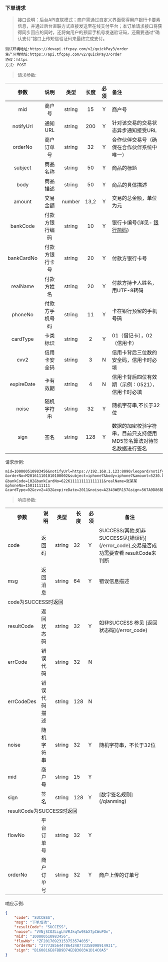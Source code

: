 
### 下单请求
> 接口说明：后台API直联模式；商户需通过自定义界面获得用户银行卡要素信息，并通过后台直联方式直接发送至在线支付平台；本订单请求接口将获得同步回应的同时，还将向用户的预留手机号发送验证码，还需要通过“确认支付”接口上传短信验证码来最终完成支付。

```
测试环境地址:https://devapi.tfcpay.com/v2/quickPay3/order
生产环境地址:https://api.tfcpay.com/v2/quickPay3/order
协议：https
方式: POST
```

> 请求参数:

| 参数 | 说明 | 类型 | 长度 | 必须 | 备注 |
|:-----:|:--------:|:------:|:-------:|:------:|:---------------|
|mid|               商户号|         string|    15|     Y|  商户号|
|notifyUrl|         通知URL|       string|    200|    Y|  针对该交易的交易状态异步通知接受URL|
|orderNo|           商户订单号|   string|    32|     Y|  合作伙伴交易号（确保在合作伙伴系统中唯一）|
|subject|           商品名称|    string |   50|     Y|  商品的标题|
|body|              商品描述|    string |   50|     Y|  商品的具体描述|
|amount|            交易金额|    number|    13,2|   Y|  交易的总金额，单位为元|
|bankCode|          付款方银行编码|string| 10|     Y|  银行卡编号(详见- [银行简码](/bankcode))|
|bankCardNo|        付款方银行卡号|string  |   20|     Y|  付款方银行卡号|
|realName|          付款方姓名|   string |   20|     Y|  付款方持卡人姓名，用UTF-8转码|
|phoneNo|           付款方手机号码|string| 11|     Y|  卡在银行预留的手机号码|
|cardType|          卡类标识|    string |   2|     Y|  01（借记卡），02（信用卡）|
|cvv2|               信用卡安全码|       string|     3|      N| 信用卡背后三位数的安全码，信用卡时必填|
|expireDate|       卡有效期|string| 4|      N|  信用卡背后四位有效期（示例：0521），信用卡时必填|
|noise|             随机字符串|  string|     32|     Y|  随机字符串,不长于32位|
|sign|              签名  |       string|     128|    Y|数据的加密校验字符串，目前只支持使用MD5签名算法对待签名数据进行签名|


请求示例:
```
mid=100000510983456&notifyUrl=https://192.168.1.123:8090/leopard/notify
&orderNo=M201611101010100002&subject=iphone7&body=iphone7&amount=5230.00
&bankCode=102&bankCardNo=6226111111111111111&realName=张某某&phoneNo=15011111111
&cardType=02&cvv2=432&expireDate=2011&noise=A2343WER157&sign=567A9D86BD90C09567A9D86BD90C098C
```


> 响应参数:

<table>
    <tr>
        <th>参数</th>
        <th>说明</th>
        <th>类型</th>
        <th>长度</th>
        <th>必须</th>
        <th>备注</th>
    </tr>
    <tr>
        <td>code</td>
        <td>返回码</td>
        <td>string</td>
        <td>32</td>
        <td>Y</td>
        <td>SUCCESS/其他;如非SUCCESS见[错误码](/error_code),交易是否成功需要查看 resultCode来判断</td>
    </tr>
    <tr>
        <td>msg</td>
        <td>返回消息</td>
        <td>string</td>
        <td>64</td>
        <td>Y</td>
        <td>错误信息描述</td>
    </tr>
    <tr>
        <td colspan="6">code为SUCCESS时返回</td>
    </tr>
    <tr>
        <td>resultCode</td>
        <td>返回状态码</td>
        <td>string</td>
        <td>32</td>
        <td>Y</td>
        <td>如非SUCCESS 参见 [返回状态码](/error_code)</td>
    </tr>
    <tr>
        <td>errCode</td>
        <td>错误代码</td>
        <td>string</td>
        <td>32</td>
        <td>N</td>
        <td></td>
    </tr>
    <tr>
        <td>errCodeDes</td>
        <td>错误代码描述</td>
        <td>string</td>
        <td>128</td>
        <td>N</td>
        <td></td>
    </tr>
    <tr>
        <td>noise</td>
        <td>随机字符串</td>
        <td>string</td>
        <td>32</td>
        <td>Y</td>
        <td>随机字符串，不长于32位</td>
    </tr>
    <tr>
        <td>mid</td>
        <td>商户号</td>
        <td>string</td>
        <td>15</td>
        <td>Y</td>
        <td></td>
    </tr>
    <tr>
        <td>sign</td>
        <td>签名</td>
        <td>string</td>
        <td>128</td>
        <td>Y</td>
        <td>[数字签名规则](/qianming)</td>
    </tr>
    <tr>
        <td colspan="6">resultCode为SUCCESS时返回</td>
    </tr>
    <tr>
        <td>flowNo</td>
        <td>平台订单号</td>
        <td>string</td>
        <td>32</td>
        <td>Y</td>
        <td></td>
    </tr>
    <tr>
        <td>orderNo</td>
        <td>商户订单号</td>
        <td>string</td>
        <td>32</td>
        <td>Y</td>
        <td>商户上传的订单号</td>
    </tr>
</table>

响应示例:
```json
{
    "code": "SUCCESS",
    "msg": "下单成功",
    "resultCode": "SUCCESS",
    "noise": "VVNjSCOZLigLhVRJkqTw9SbX7pCWuPOn",
    "mid": "100000510983456",
    "flowNo": "ZF20170923153753574035",
    "orderNo": "27773856447864248773358098914931",
    "sign": "B160816E8FBB9D74EDB3603A1D14C0A5"
}
```

